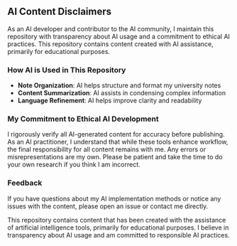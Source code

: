 ## AI Content Disclaimers

As an AI developer and contributor to the AI community, I maintain this repository with transparency about AI usage and a commitment to ethical AI practices. This repository contains content created with AI assistance, primarily for educational purposes.

### How AI is Used in This Repository

- **Note Organization**: AI helps structure and format my university notes
- **Content Summarization**: AI assists in condensing complex information
- **Language Refinement**: AI helps improve clarity and readability

### My Commitment to Ethical AI Development

I rigorously verify all AI-generated content for accuracy before publishing. As an AI practitioner, I understand that while these tools enhance workflow, the final responsibility for all content remains with me. Any errors or misrepresentations are my own. Please be patient and take the time to do your own research if you think I am incorrect.

### Feedback

If you have questions about my AI implementation methods or notice any issues with the content, please open an issue or contact me directly.

This repository contains content that has been created with the assistance of artificial intelligence tools, primarily for educational purposes. I believe in transparency about AI usage and am committed to responsible AI practices.